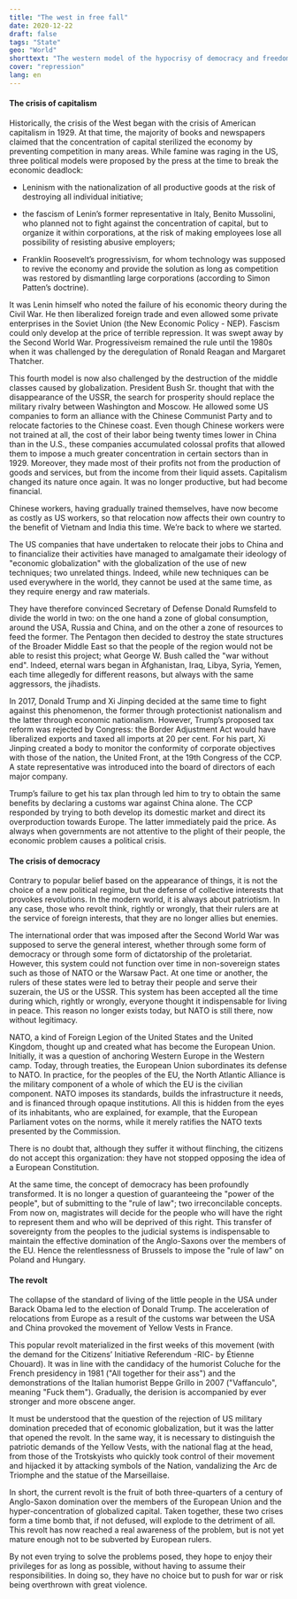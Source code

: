 ```yaml
---
title: "The west in free fall"
date: 2020-12-22
draft: false
tags: "State"
geo: "World"
shorttext: "The western model of the hypocrisy of democracy and freedom no longer manages to fool people so that it remains believable."
cover: "repression"
lang: en
---
```


#### The crisis of capitalism

Historically, the crisis of the West began with the crisis of American capitalism in 1929. At that time, the majority of books and newspapers claimed that the concentration of capital sterilized the economy by preventing competition in many areas. While famine was raging in the US, three political models were proposed by the press at the time to break the economic deadlock:

  - Leninism with the nationalization of all productive goods at the risk of destroying all individual initiative;

  - the fascism of Lenin’s former representative in Italy, Benito Mussolini, who planned not to fight against the concentration of capital, but to organize it within corporations, at the risk of making employees lose all possibility of resisting abusive employers;

  - Franklin Roosevelt’s progressivism, for whom technology was supposed to revive the economy and provide the solution as long as competition was restored by dismantling large corporations (according to Simon Patten’s doctrine).

It was Lenin himself who noted the failure of his economic theory during the Civil War. He then liberalized foreign trade and even allowed some private enterprises in the Soviet Union (the New Economic Policy - NEP). Fascism could only develop at the price of terrible repression. It was swept away by the Second World War. Progressiveism remained the rule until the 1980s when it was challenged by the deregulation of Ronald Reagan and Margaret Thatcher.

This fourth model is now also challenged by the destruction of the middle classes caused by globalization. President Bush Sr. thought that with the disappearance of the USSR, the search for prosperity should replace the military rivalry between Washington and Moscow. He allowed some US companies to form an alliance with the Chinese Communist Party and to relocate factories to the Chinese coast. Even though Chinese workers were not trained at all, the cost of their labor being twenty times lower in China than in the U.S., these companies accumulated colossal profits that allowed them to impose a much greater concentration in certain sectors than in 1929. Moreover, they made most of their profits not from the production of goods and services, but from the income from their liquid assets. Capitalism changed its nature once again. It was no longer productive, but had become financial.

Chinese workers, having gradually trained themselves, have now become as costly as US workers, so that relocation now affects their own country to the benefit of Vietnam and India this time. We’re back to where we started.

The US companies that have undertaken to relocate their jobs to China and to financialize their activities have managed to amalgamate their ideology of "economic globalization" with the globalization of the use of new techniques; two unrelated things. Indeed, while new techniques can be used everywhere in the world, they cannot be used at the same time, as they require energy and raw materials.

They have therefore convinced Secretary of Defense Donald Rumsfeld to divide the world in two: on the one hand a zone of global consumption, around the USA, Russia and China, and on the other a zone of resources to feed the former. The Pentagon then decided to destroy the state structures of the Broader Middle East so that the people of the region would not be able to resist this project; what George W. Bush called the "war without end". Indeed, eternal wars began in Afghanistan, Iraq, Libya, Syria, Yemen, each time allegedly for different reasons, but always with the same aggressors, the jihadists.

In 2017, Donald Trump and Xi Jinping decided at the same time to fight against this phenomenon, the former through protectionist nationalism and the latter through economic nationalism. However, Trump’s proposed tax reform was rejected by Congress: the Border Adjustment Act would have liberalized exports and taxed all imports at 20 per cent. For his part, Xi Jinping created a body to monitor the conformity of corporate objectives with those of the nation, the United Front, at the 19th Congress of the CCP. A state representative was introduced into the board of directors of each major company.

Trump’s failure to get his tax plan through led him to try to obtain the same benefits by declaring a customs war against China alone. The CCP responded by trying to both develop its domestic market and direct its overproduction towards Europe. The latter immediately paid the price. As always when governments are not attentive to the plight of their people, the economic problem causes a political crisis.

#### The crisis of democracy

Contrary to popular belief based on the appearance of things, it is not the choice of a new political regime, but the defense of collective interests that provokes revolutions. In the modern world, it is always about patriotism. In any case, those who revolt think, rightly or wrongly, that their rulers are at the service of foreign interests, that they are no longer allies but enemies.

The international order that was imposed after the Second World War was supposed to serve the general interest, whether through some form of democracy or through some form of dictatorship of the proletariat. However, this system could not function over time in non-sovereign states such as those of NATO or the Warsaw Pact. At one time or another, the rulers of these states were led to betray their people and serve their suzerain, the US or the USSR. This system has been accepted all the time during which, rightly or wrongly, everyone thought it indispensable for living in peace. This reason no longer exists today, but NATO is still there, now without legitimacy.

NATO, a kind of Foreign Legion of the United States and the United Kingdom, thought up and created what has become the European Union. Initially, it was a question of anchoring Western Europe in the Western camp. Today, through treaties, the European Union subordinates its defense to NATO. In practice, for the peoples of the EU, the North Atlantic Alliance is the military component of a whole of which the EU is the civilian component. NATO imposes its standards, builds the infrastructure it needs, and is financed through opaque institutions. All this is hidden from the eyes of its inhabitants, who are explained, for example, that the European Parliament votes on the norms, while it merely ratifies the NATO texts presented by the Commission.

There is no doubt that, although they suffer it without flinching, the citizens do not accept this organization: they have not stopped opposing the idea of a European Constitution.

At the same time, the concept of democracy has been profoundly transformed. It is no longer a question of guaranteeing the "power of the people", but of submitting to the "rule of law"; two irreconcilable concepts. From now on, magistrates will decide for the people who will have the right to represent them and who will be deprived of this right. This transfer of sovereignty from the peoples to the judicial systems is indispensable to maintain the effective domination of the Anglo-Saxons over the members of the EU. Hence the relentlessness of Brussels to impose the "rule of law" on Poland and Hungary.

#### The revolt

The collapse of the standard of living of the little people in the USA under Barack Obama led to the election of Donald Trump. The acceleration of relocations from Europe as a result of the customs war between the USA and China provoked the movement of Yellow Vests in France.

This popular revolt materialized in the first weeks of this movement (with the demand for the Citizens’ Initiative Referendum -RIC- by Étienne Chouard). It was in line with the candidacy of the humorist Coluche for the French presidency in 1981 ("All together for their ass") and the demonstrations of the Italian humorist Beppe Grillo in 2007 ("Vaffanculo", meaning "Fuck them"). Gradually, the derision is accompanied by ever stronger and more obscene anger.

It must be understood that the question of the rejection of US military domination preceded that of economic globalization, but it was the latter that opened the revolt. In the same way, it is necessary to distinguish the patriotic demands of the Yellow Vests, with the national flag at the head, from those of the Trotskyists who quickly took control of their movement and hijacked it by attacking symbols of the Nation, vandalizing the Arc de Triomphe and the statue of the Marseillaise.

In short, the current revolt is the fruit of both three-quarters of a century of Anglo-Saxon domination over the members of the European Union and the hyper-concentration of globalized capital. Taken together, these two crises form a time bomb that, if not defused, will explode to the detriment of all. This revolt has now reached a real awareness of the problem, but is not yet mature enough not to be subverted by European rulers.

By not even trying to solve the problems posed, they hope to enjoy their privileges for as long as possible, without having to assume their responsibilities. In doing so, they have no choice but to push for war or risk being overthrown with great violence.
